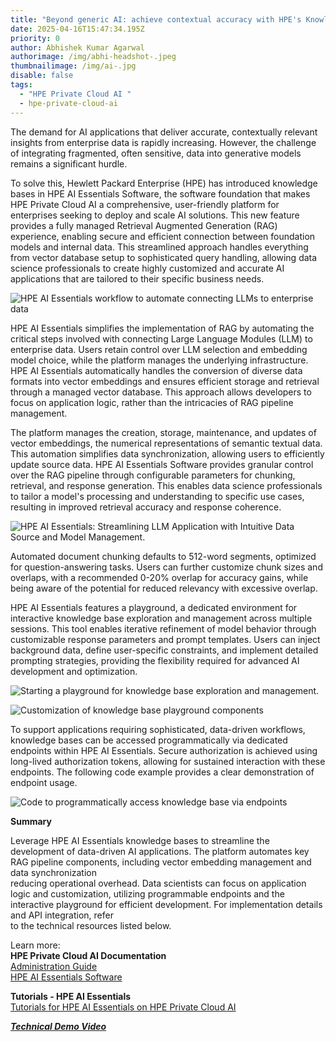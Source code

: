 ```yaml
---
title: "Beyond generic AI: achieve contextual accuracy with HPE's Knowledge Bases"
date: 2025-04-16T15:47:34.195Z
priority: 0
author: Abhishek Kumar Agarwal
authorimage: /img/abhi-headshot-.jpeg
thumbnailimage: /img/ai-.jpg
disable: false
tags:
  - "HPE Private Cloud AI "
  - hpe-private-cloud-ai
---
```

The demand for AI applications that deliver accurate, contextually relevant insights from enterprise data is rapidly increasing. However, the challenge of integrating fragmented, often sensitive, data into generative models remains a significant hurdle. 

To solve this, Hewlett Packard Enterprise (HPE) has introduced knowledge bases in HPE AI Essentials Software, the software foundation that makes HPE Private Cloud AI a comprehensive, user-friendly platform for enterprises seeking to deploy and scale AI solutions. This new feature provides a fully managed Retrieval Augmented Generation (RAG) experience, enabling secure and efficient connection between foundation models and internal data. This streamlined approach handles everything from vector database setup to sophisticated query handling, allowing data science professionals to create highly customized and accurate AI applications that are tailored to their specific business needs. 

![](/img/abhi-picture-1.png "HPE AI Essentials workflow to automate connecting LLMs to enterprise data")

HPE AI Essentials simplifies the implementation of RAG by automating the critical steps involved with connecting Large Language Modules (LLM) to enterprise data. Users retain control over LLM selection and embedding model choice, while the platform manages the underlying infrastructure. HPE AI Essentials automatically handles the conversion of diverse data formats into vector embeddings and ensures efficient storage and retrieval through a managed vector database. This approach allows developers to focus on application logic, rather than the intricacies of RAG pipeline management. 

The platform manages the creation, storage, maintenance, and updates of vector embeddings, the numerical representations of semantic textual data. This automation simplifies data synchronization, allowing users to efficiently update source data. HPE AI Essentials Software provides granular control over the RAG pipeline through configurable parameters for chunking, retrieval, and response generation. This enables data science professionals to tailor a model's processing and understanding to specific use cases, resulting in improved retrieval accuracy and response coherence. 

![](/img/abhi-picture-2.png "HPE AI Essentials: Streamlining LLM Application with Intuitive Data Source and Model Management.")

Automated document chunking defaults to 512-word segments, optimized for question-answering tasks. Users can further customize chunk sizes and overlaps, with a recommended 0-20% overlap for accuracy gains, while being aware of the potential for reduced relevancy with excessive overlap. 

HPE AI Essentials features a playground, a dedicated environment for interactive knowledge base exploration and management across multiple sessions. This tool enables iterative refinement of model behavior through customizable response parameters and prompt templates. Users can inject background data, define user-specific constraints, and implement detailed prompting strategies, providing the flexibility required for advanced AI development and optimization. 

![](/img/abhi-picture-3.png "Starting a playground for knowledge base exploration and management.")

![](/img/abhi-picture-4.png "Customization of knowledge base playground components ")

To support applications requiring sophisticated, data-driven workflows, knowledge bases can be accessed programmatically via dedicated endpoints within HPE AI Essentials. Secure authorization is achieved using long-lived authorization tokens, allowing for sustained interaction with these endpoints. The following code example provides a clear demonstration of endpoint usage. 

![](/img/abhi-picture-5.png "Code to programmatically access knowledge base via endpoints ")

**Summary** 

Leverage HPE AI Essentials knowledge bases to streamline the development of data-driven AI applications. The platform automates key RAG pipeline components, including vector embedding management and data synchronization\
reducing operational overhead. Data scientists can focus on application logic and customization, utilizing programmable endpoints and the interactive playground for efficient development. For implementation details and API integration, refer\
to the technical resources listed below. 

Learn more: \
**HPE Private Cloud AI Documentation**\
[Administration Guide](https://hpe.com/support/PCAIUserGuide) \
[HPE AI Essentials Software ](https://www.hpe.com/support/AIEDocs)

**Tutorials - HPE AI Essentials** \
[Tutorials for HPE AI Essentials on HPE Private Cloud AI](https://support.hpe.com/hpesc/public/docDisplay?docId=a00aie16hen_us&page=Tutorials/Tutorials/Tutorials.html)[](https://github.com/HPEEzmeral/aie-tutorials/tree/aie-1.7.0)

***[Technical Demo Video](https://urldefense.com/v3/__https://www.brighttalk.com/webcast/19535/640132?utm_source=HPE&utm_medium=brighttalk&utm_campaign=640132__;!!NpxR!mn3lYgJh7f-fQZSmH5dZl7Y7h2hZIeT3gKczgnHPwFlq--DE5DaUk6vl4NICDe4VVOxfEOHURxLpt2mLl-k1k1F3$)***